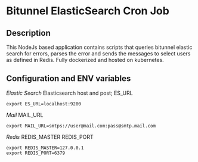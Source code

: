 # Bitunnel ElasticSearch Cron Job

## Description
This NodeJs based application contains scripts that queries bitunnel elastic search for errors, parses the error and sends the messages to select users as defined in Redis. Fully dockerized and hosted on kubernetes.

## Configuration and ENV variables
*Elastic Search*
Elasticsearch host and post; 
ES_URL
```
export ES_URL=localhost:9200
```

*Mail*
MAIL_URL
```
export MAIL_URL=smtps://user@mail.com:pass@smtp.mail.com
```

*Redis*
REDIS_MASTER
REDIS_PORT
```
export REDIS_MASTER=127.0.0.1
export REDIS_PORT=6379
```

